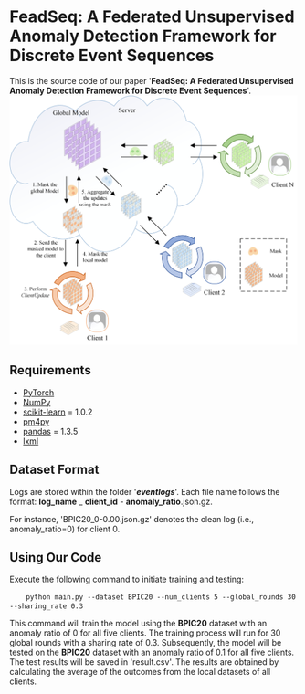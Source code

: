 # FeadSeq: A Federated Unsupervised Anomaly Detection Framework for Discrete Event Sequences

This is the source code of our paper '**FeadSeq: A Federated Unsupervised Anomaly Detection Framework for Discrete Event Sequences**'.
![model](pic/fl.png)

## Requirements
- [PyTorch](https://pytorch.org)
- [NumPy](https://numpy.org)
- [scikit-learn](https://scikit-learn.org) = 1.0.2
- [pm4py](https://pm4py.fit.fraunhofer.de/)
- [pandas](https://pandas.pydata.org/) = 1.3.5
- [lxml](https://pypi.org/project/lxml/)

## Dataset Format
Logs are stored within  the folder '**_eventlogs_**'. Each file name follows the format: **log_name** _ **client_id** - **anomaly_ratio**.json.gz.

For instance, 'BPIC20_0-0.00.json.gz' denotes the clean log (i.e., anomaly_ratio=0) for client 0.


## Using Our Code
Execute the following command to initiate training and testing:
```
    python main.py --dataset BPIC20 --num_clients 5 --global_rounds 30 --sharing_rate 0.3
```
This command will train the model using the **BPIC20** dataset with an anomaly ratio of 0 for all five clients. The training process will run for 30 global rounds with a sharing rate of 0.3. 
Subsequently, the model will be tested on the **BPIC20** dataset with an anomaly ratio of 0.1 for all five clients. The test results will be saved in 'result.csv'. 
The results are obtained by calculating the average of the outcomes from the local datasets of all clients.